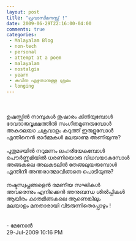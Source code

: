 ```yaml
---
layout: post
title: "പ്രവാസിമനസ്സ് !"
date: 2009-06-29T22:16:00-04:00
comments: true
categories:
 - Malayalam Blog
 - non-tech
 - personal
 - attempt at a poem
 - malayalam
 - nostalgia
 - yearn
 - കവിത എഴുതാനുള്ള ശ്രമം
 - longing
---
```


<div class='post'>
<br/><br/>ഉഷസ്സിൻ നാമ്പുകള്‍ തുഷാരം കിനിയുമ്പോള്‍<br />ദേവദാരുവൃക്ഷത്തില്‍ സംഗീതമുണരുമ്പോൾ<br />അകലെയാ ചക്രവാളം കറുത്ത്  ഇരുളുമ്പോൾ<br />എന്തിനെൻ ഓർമ്മകൾ മലയാണ്മ അണിയുന്നു?<br /><br />പുതുമഴയിൻ നറുമണം ലഹരിയേകുമ്പോൾ<br />പൌർണ്ണമിയിൽ ധരണിയൊരു വിധവയാകുമ്പോൾ<br />അങ്ങകലെ അലകടലിൻ തേങ്ങലുയരുമ്പോള്‍ <br />എന്തിനീ അന്തരാത്മാവിങ്ങനെ പൊടിയുന്നു?<br /><br />നഷ്ടസ്വപ്നങ്ങളെന്‍ രമണീയ സഘികള്‍<br />അവരെന്നും എനിക്കെൻ അനുബന്ധ ശിൽപ്പികൾ<br />ആയിരം കാതമിങ്ങകലെ ആണെങ്കിലും<br />മലയാളം മനതാരായി വിടരുന്നിതെപ്പോഴും !<br/><br /><br/>   -   മേനോന്‍ <br/>29-Jul-2009 10:16 PM<br/>
</div>
